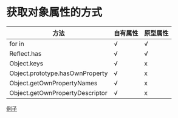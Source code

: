 # 获取对象属性的方式

方法 | 自有属性 | 原型属性
---|---|---
for in | √ | √
Reflect.has | √ | √
Object.keys | √ | x
Object.prototype.hasOwnProperty | √ | x
Object.getOwnPropertyNames | √ | x
Object.getOwnPropertyDescriptor | √ | x


[例子](./对象属性查看_demo.html)
